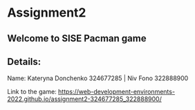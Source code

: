 
# Assignment2

## Welcome to SISE Pacman game


## Details:

Name: Kateryna Donchenko 324677285 | Niv Fono 322888900


Link to the game: https://web-development-environments-2022.github.io/assignment2-324677285_322888900/



